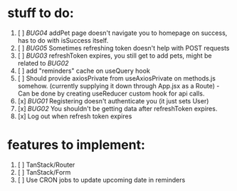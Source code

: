 # stuff to do:

1. [ ] _BUG04_ addPet page doesn't navigate you to homepage on success, has to do with isSuccess itself.
2. [ ] _BUG05_ Sometimes refreshing token doesn't help with POST requests
3. [ ] _BUG03_ refreshToken expires, you still get to add pets, might be related to _BUG02_
4. [ ] add "reminders" cache on useQuery hook
5. [ ] Should provide axiosPrivate from useAxiosPrivate on methods.js somehow. (currently supplying it down through App.jsx as a Route) - Can be done by creating useReducer custom hook for api calls.
6. [x] _BUG01_ Registering doesn't authenticate you (it just sets User)
7. [x] _BUG02_ You shouldn't be getting data after refreshToken expires.
8. [x] Log out when refresh token expires

# features to implement:

1. [ ] TanStack/Router
2. [ ] TanStack/Form
3. [ ] Use CRON jobs to update upcoming date in reminders
